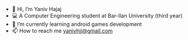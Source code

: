 - 👋 Hi, I’m Yaniv Hajaj
- 💻 A Computer Engineering student at Bar-Ilan University (third year)
- 📱 I’m currently learning android games development
- 📫 How to reach me yanivhjj@gmail.com

<!---
YanivHajaj/YanivHajaj is a ✨ special ✨ repository because its `README.md` (this file) appears on your GitHub profile.
You can click the Preview link to take a look at your changes.
--->

